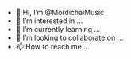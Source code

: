 - 👋 Hi, I’m @MordichaiMusic
- 👀 I’m interested in ...
- 🌱 I’m currently learning ...
- 💞️ I’m looking to collaborate on ...
- 📫 How to reach me ...

<!---
MordichaiMusic/MordichaiMusic is a ✨ special ✨ repository because its `README.md` (this file) appears on your GitHub profile.
You can click the Preview link to take a look at your changes.
--->
